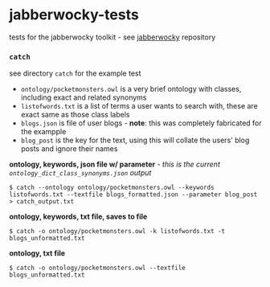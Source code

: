 # jabberwocky-tests
tests for the jabberwocky toolkit - see [jabberwocky](https://github.com/sap218/jabberwocky) repository

### `catch`
see directory `catch` for the example test
* `ontology/pocketmonsters.owl` is a very brief ontology with classes, including exact and related synonyms
* `listofwords.txt` is a list of terms a user wants to search with, these are exact same as those class labels
* `blogs.json` is file of user blogs - **note**: this was completely fabricated for the exampple
* `blog_post` is the key for the text, using this will collate the users' blog posts and ignore their names


**ontology, keywords, json file w/ parameter** - *this is the current `ontology_dict_class_synonyms.json` output* 

`$ catch --ontology ontology/pocketmonsters.owl --keywords listofwords.txt --textfile blogs_formatted.json --parameter blog_post > catch_output.txt`


**ontology, keywords, txt file, saves to file**

`$ catch -o ontology/pocketmonsters.owl -k listofwords.txt -t blogs_unformatted.txt`


**ontology, txt file**

`$ catch -o ontology/pocketmonsters.owl --textfile blogs_unformatted.txt`
